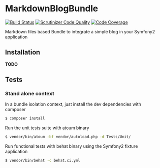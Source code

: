 MarkdownBlogBundle
==================

[![Build Status](https://travis-ci.org/matks/MarkdownBlogBundle.svg?branch=master)](https://travis-ci.org/matks/MarkdownBlogBundle)
[![Scrutinizer Code Quality](https://scrutinizer-ci.com/g/matks/MarkdownBlogBundle/badges/quality-score.png?b=master)](https://scrutinizer-ci.com/g/matks/MarkdownBlogBundle/?branch=master)
[![Code Coverage](https://scrutinizer-ci.com/g/matks/MarkdownBlogBundle/badges/coverage.png?b=master)](https://scrutinizer-ci.com/g/matks/MarkdownBlogBundle/?branch=master)

Markdown files based Bundle to integrate a simple blog in your Symfony2 application

## Installation

__TODO__

## Tests

### Stand alone context

In a bundle isolation context, just install the dev dependencies with composer
```bash
$ composer install
```

Run the unit tests suite with atoum binary
```bash
$ vendor/bin/atoum -bf vendor/autoload.php -d Tests/Unit/
```

Run functional tests with behat binary using the Symfony2 fixture application
```bash
$ vendor/bin/behat -c behat.ci.yml
```
